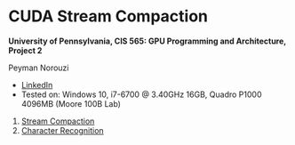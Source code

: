 CUDA Stream Compaction
======================

**University of Pennsylvania, CIS 565: GPU Programming and Architecture, Project 2**

Peyman Norouzi
* [LinkedIn](https://www.linkedin.com/in/peymannorouzi)
* Tested on: Windows 10, i7-6700 @ 3.40GHz 16GB, Quadro P1000 4096MB (Moore 100B Lab)

1) [Stream Compaction](./Project2-Stream-Compaction)
2) [Character Recognition](./Project2-Character-Recognition) 


